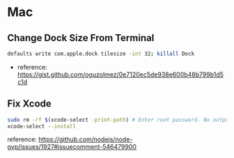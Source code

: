 # Mac

## Change Dock Size From Terminal

```sh
defaults write com.apple.dock tilesize -int 32; killall Dock
```

- reference: <https://gist.github.com/oguzolmez/0e7120ec5de938e600b48b799b1d5c1d>

## Fix Xcode

```sh
sudo rm -rf $(xcode-select -print-path) # Enter root password. No output is normal.
xcode-select --install
```

reference: <https://github.com/nodejs/node-gyp/issues/1927#issuecomment-546479900>
